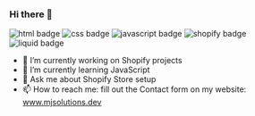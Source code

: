 ### Hi there 👋

<p>
    <img alt="html badge" src="https://img.shields.io/badge/-html-blue" />
    <img alt="css badge" src="https://img.shields.io/badge/-css-yellow" />
    <img alt="javascript badge" src="https://img.shields.io/badge/-javascript-orange" />
    <img alt="shopify badge" src="https://img.shields.io/badge/-shopify-success" />
    <img alt="liquid badge" src="https://img.shields.io/badge/-liquid-9cf" />
 </p>

- 🔭 I’m currently working on Shopify projects
- 🌱 I’m currently learning JavaScript
- 💬 Ask me about Shopify Store setup
- 📫 How to reach me: fill out the Contact form on my website: www.mjsolutions.dev

